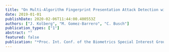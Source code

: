 ```yaml
---
title: "On Multi-Algorithm Fingerprint Presentation Attack Detection with Laser Speckle Contrast Imaging"
date: 2019-01-01
publishDate: 2020-02-06T11:44:00.400553Z
authors: ["J. Kolberg", "M. Gomez-Barrero", "C. Busch"]
publication_types: ["1"]
abstract: ""
featured: false
publication: "*Proc. Int. Conf. of the Biometrics Special Interest Group (BIOSIG)*"
---
```


